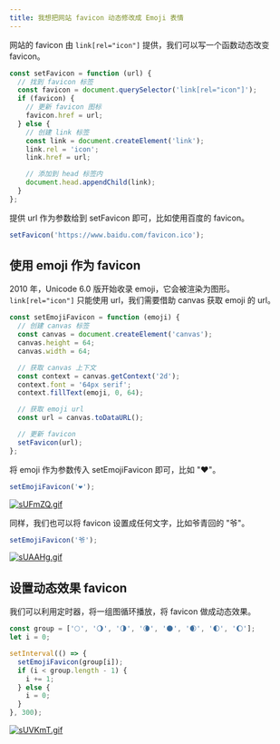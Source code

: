 ```yaml
---
title: 我想把网站 favicon 动态修改成 Emoji 表情
---
```


网站的 favicon 由 `link[rel="icon"]` 提供，我们可以写一个函数动态改变 favicon。

```js
const setFavicon = function (url) {
  // 找到 favicon 标签
  const favicon = document.querySelector('link[rel="icon"]');
  if (favicon) {
    // 更新 favicon 图标
    favicon.href = url;
  } else {
    // 创建 link 标签
    const link = document.createElement('link');
    link.rel = 'icon';
    link.href = url;

    // 添加到 head 标签内
    document.head.appendChild(link);
  }
};
```

提供 url 作为参数给到 setFavicon 即可，比如使用百度的 favicon。

```js
setFavicon('https://www.baidu.com/favicon.ico');
```

## 使用 emoji 作为 favicon

2010 年，Unicode 6.0 版开始收录 emoji，它会被渲染为图形。  
`link[rel="icon"]` 只能使用 url，我们需要借助 canvas 获取 emoji 的 url。

```js
const setEmojiFavicon = function (emoji) {
  // 创建 canvas 标签
  const canvas = document.createElement('canvas');
  canvas.height = 64;
  canvas.width = 64;

  // 获取 canvas 上下文
  const context = canvas.getContext('2d');
  context.font = '64px serif';
  context.fillText(emoji, 0, 64);

  // 获取 emoji url
  const url = canvas.toDataURL();

  // 更新 favicon
  setFavicon(url);
};
```

将 emoji 作为参数传入 setEmojiFavicon 即可，比如 "❤️"。

```js
setEmojiFavicon('❤️');
```

[![sUFmZQ.gif](https://s3.ax1x.com/2021/01/13/sUFmZQ.gif)](https://imgchr.com/i/sUFmZQ)

同样，我们也可以将 favicon 设置成任何文字，比如爷青回的 "爷"。

```js
setEmojiFavicon('爷');
```

[![sUAAHg.gif](https://s3.ax1x.com/2021/01/13/sUAAHg.gif)](https://imgchr.com/i/sUAAHg)

## 设置动态效果 favicon

我们可以利用定时器，将一组图循环播放，将 favicon 做成动态效果。

```js
const group = ['🌕', '🌖', '🌗', '🌘', '🌑', '🌒', '🌓', '🌔'];
let i = 0;

setInterval(() => {
  setEmojiFavicon(group[i]);
  if (i < group.length - 1) {
    i += 1;
  } else {
    i = 0;
  }
}, 300);
```

[![sUVKmT.gif](https://s3.ax1x.com/2021/01/13/sUVKmT.gif)](https://imgchr.com/i/sUVKmT)
